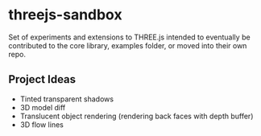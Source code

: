 # threejs-sandbox

Set of experiments and extensions to THREE.js intended to eventually be contributed to the core library, examples folder, or moved into their own repo.

## Project Ideas
- Tinted transparent shadows
- 3D model diff
- Translucent object rendering (rendering back faces with depth buffer)
- 3D flow lines

